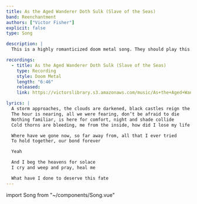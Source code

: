 ```yaml
---
title: As the Aged Wanderer Doth Sulk (Slave of the Seas)
band: Reenchantment
authors: ["Victor Fisher"]
explicit: false
type: Song

description: |
  This is a highly romanticized doom metal song. They should play this at the opera.

recordings:
  - title: As the Aged Wanderer Doth Sulk (Slave of the Seas)
    type: Recording
    style: Doom Metal
    length: "6:46"
    released: 
    link: https://victorslibrary.s3.amazonaws.com/music/As+the+Aged+Wanderer+Doth+Sulk+(Slave+of+the+Seas)/As+the+Aged+Wanderer+Doth+Sulk+(Slave+of+the+Seas).mp3

lyrics: |
  A storm approaches, the clouds are darkened, black castles reign the sky
  The hour is nearing, all we were fearing, don’t be afraid to die
  Nothing familiar, is here for comfort, night and shade collide
  Cold thorns are bleeding, me from the inside, how did I lose my life

  Where have we gone now, so far away from, all that I ever tried
  To hold together, our bond forever

  Yeah

  And I beg the heavens for solace
  I cry and weep and pray, heal me

  What have I done to deserve this fate
---
```


import Song from "~/components/Song.vue"

<Song :songData="$frontmatter" />
